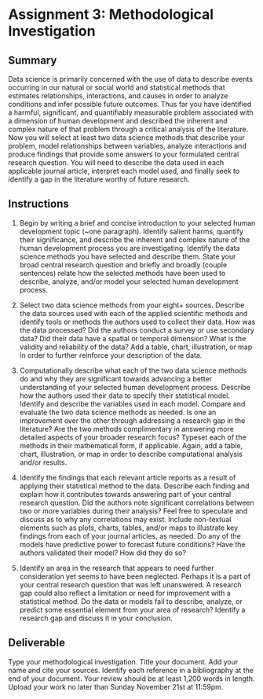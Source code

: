 # Assignment 3: Methodological Investigation

## Summary

Data science is primarily concerned with the use of data to describe events occurring in our natural or social world and statistical methods that estimates relationships, interactions, and causes in order to analyze conditions and infer possible future outcomes. Thus far you have identified a harmful, significant, and quantifiably measurable problem associated with a dimension of human development and described the inherent and complex nature of that problem through a critical analysis of the literature. Now you will select at least two data science methods that describe your problem, model relationships between variables, analyze interactions and produce findings that provide some answers to your formulated central research question. You will need to describe the data used in each applicable journal article, interpret each model used, and finally seek to identify a gap in the literature worthy of future research.

## Instructions

1. Begin by writing a brief and concise introduction to your selected human development topic (~one paragraph). Identify salient harms, quantify their significance, and describe the inherent and complex nature of the human development process you are investigating. Identify the data science methods you have selected and describe them. State your broad central research question and briefly and broadly (couple sentences) relate how the selected methods have been used to describe, analyze, and/or model your selected human development process.

2. Select two data science methods from your eight+ sources. Describe the data sources used with each of the applied scientific methods and identify tools or methods the authors used to collect their data. How was the data processed? Did the authors conduct a survey or use secondary data? Did their data have a spatial or temporal dimension? What is the validity and reliability of the data? Add a table, chart, illustration, or map in order to further reinforce your description of the data.
3. Computationally describe what each of the two data science methods do and why they are significant towards advancing a better understanding of your selected human development process. Describe how the authors used their data to specify their statistical model. Identify and describe the variables used in each model. Compare and evaluate the two data science methods as needed. Is one an improvement over the other through addressing a research gap in the literature? Are the two methods complimentary in answering more detailed aspects of your broader research focus? Typeset each of the methods in their mathematical form, if applicable. Again, add a table, chart, illustration, or map in order to describe computational analysis and/or results.
4. Identify the findings that each relevant article reports as a result of applying their statistical method to the data. Describe each finding and explain how it contributes towards answering part of your central research question. Did the authors note significant correlations between two or more variables during their analysis? Feel free to speculate and discuss as to why any correlations may exist. Include non-textual elements such as plots, charts, tables, and/or maps to illustrate key findings from each of your journal articles, as needed. Do any of the models have predictive power to forecast future conditions? Have the authors validated their model? How did they do so?
5. Identify an area in the research that appears to need further consideration yet seems to have been neglected. Perhaps it is a part of your central research question that was left unanswered. A research gap could also reflect a limitation or need for improvement with a statistical method. Do the data or models fail to describe, analyze, or predict some essential element from your area of research? Identify a research gap and discuss it in your conclusion.

## Deliverable

Type your methodological investigation. Title your document. Add your name and cite your sources.  Identify each reference in a bibliography at the end of your document. Your review should be at least 1,200 words in length. Upload your work no later than Sunday November 21st at 11:59pm.
